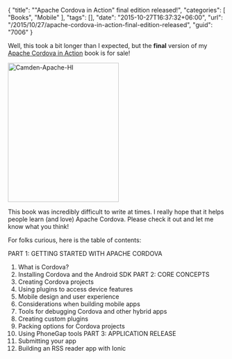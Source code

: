 {
	"title": "\"Apache Cordova in Action\" final edition released!",
	"categories": [
		"Books",
		"Mobile"
	],
	"tags": [],
	"date": "2015-10-27T16:37:32+06:00",
	"url": "/2015/10/27/apache-cordova-in-action-final-edition-released",
	"guid": "7006"
}

Well, this took a bit longer than I expected, but the <strong>final</strong> version of my <a href="https://www.manning.com/books/apache-cordova-in-action">Apache Cordova in Action</a> book is for sale! 

<a href="https://www.manning.com/books/apache-cordova-in-action"><img src="https://static.raymondcamden.com/images/wp-content/uploads/2015/10/Camden-Apache-HI.jpg" alt="Camden-Apache-HI" width="255" height="320" class="aligncenter size-full wp-image-7007 imgborder" /></a>

This book was incredibly difficult to write at times. I really hope that it helps people learn (and love) Apache Cordova. Please check it out and let me know what you think!

For folks curious, here is the table of contents:

PART 1: GETTING STARTED WITH APACHE CORDOVA
1. What is Cordova?
2. Installing Cordova and the Android SDK
PART 2: CORE CONCEPTS
3. Creating Cordova projects
4. Using plugins to access device features
5. Mobile design and user experience
6. Considerations when building mobile apps
7. Tools for debugging Cordova and other hybrid apps
8. Creating custom plugins
9. Packing options for Cordova projects
10. Using PhoneGap tools
PART 3: APPLICATION RELEASE
11. Submitting your app
12. Building an RSS reader app with Ionic